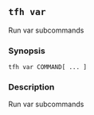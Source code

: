 ## `tfh var`

Run var subcommands

### Synopsis

    tfh var COMMAND[ ... ]

### Description

Run var subcommands

